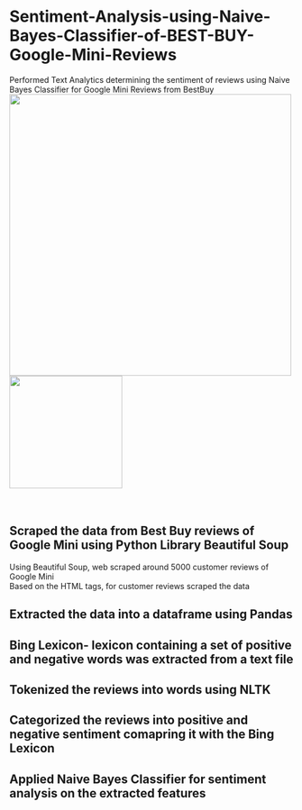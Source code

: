 # Sentiment-Analysis-using-Naive-Bayes-Classifier-of-BEST-BUY-Google-Mini-Reviews
Performed Text Analytics determining the sentiment of reviews using Naive Bayes Classifier for Google Mini Reviews from BestBuy
<br />
<img width="500" height="500" src="https://cnet2.cbsistatic.com/img/IMKLzOuIl4vMHFlRBMx9Uwgoeak=/970x0/2017/10/06/e3f31773-a89c-4f4e-9bd1-9df6955cc7e8/google-home-mini-14.jpg">
<img width="200" height="200" src="https://botw-pd.s3.amazonaws.com/styles/logo-thumbnail/s3/0023/5388/brand.gif?itok=6YcMRAjS"><br />
<br />
<br />
## Scraped the data from Best Buy reviews of Google Mini using Python Library Beautiful Soup
 Using Beautiful Soup, web scraped around 5000 customer reviews of Google Mini <br />
 Based on the HTML tags, for customer reviews scraped the data 
 
## Extracted the data into a dataframe using Pandas


## Bing Lexicon- lexicon containing a set of positive and negative words was extracted from a text file

## Tokenized the reviews into words using NLTK
 
## Categorized the reviews into positive and negative sentiment comapring it with the Bing Lexicon
 
## Applied Naive Bayes Classifier for sentiment analysis on the extracted features
